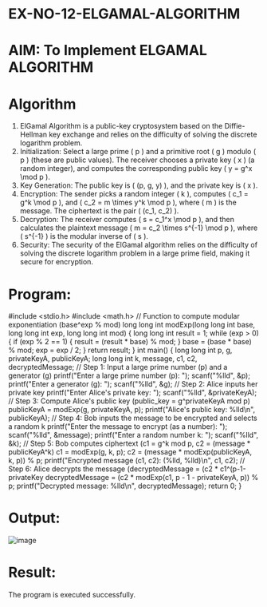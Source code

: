 # EX-NO-12-ELGAMAL-ALGORITHM
# AIM: To Implement ELGAMAL ALGORITHM
# Algorithm
1. ElGamal Algorithm is a public-key cryptosystem based on the Diffie-Hellman key exchange and
relies on the difficulty of solving the discrete logarithm problem.
2. Initialization:
Select a large prime ( p ) and a primitive root ( g ) modulo ( p ) (these are public values).
The receiver chooses a private key ( x ) (a random integer), and computes the
corresponding public key ( y = g^x \mod p ).
3. Key Generation:
The public key is ( (p, g, y) ), and the private key is ( x ).
4. Encryption:
The sender picks a random integer ( k ), computes ( c_1 = g^k \mod p ), and ( c_2 = m
\times y^k \mod p ), where ( m ) is the message.
The ciphertext is the pair ( (c_1, c_2) ).
5. Decryption:
The receiver computes ( s = c_1^x \mod p ), and then calculates the plaintext message ( m
= c_2 \times s^{-1} \mod p ), where ( s^{-1} ) is the modular inverse of ( s ).
6. Security: The security of the ElGamal algorithm relies on the difficulty of solving the discrete
logarithm problem in a large prime field, making it secure for encryption.

# Program:
#include <stdio.h>
#include <math.h>
// Function to compute modular exponentiation (base^exp % mod)
long long int modExp(long long int base, long long int exp, long long int mod) {
long long int result = 1;
while (exp > 0) {
if (exp % 2 == 1) {
result = (result * base) % mod;
}
base = (base * base) % mod;
exp = exp / 2;
}
return result;
}
int main() {
long long int p, g, privateKeyA, publicKeyA;
long long int k, message, c1, c2, decryptedMessage;
// Step 1: Input a large prime number (p) and a generator (g)
printf("Enter a large prime number (p): ");
scanf("%lld", &p);
printf("Enter a generator (g): ");
scanf("%lld", &g);
// Step 2: Alice inputs her private key
printf("Enter Alice's private key: ");
scanf("%lld", &privateKeyA);
// Step 3: Compute Alice's public key (public_key = g^privateKeyA mod p)
publicKeyA = modExp(g, privateKeyA, p);
printf("Alice's public key: %lld\n", publicKeyA);
// Step 4: Bob inputs the message to be encrypted and selects a random k
printf("Enter the message to encrypt (as a number): ");
scanf("%lld", &message);
printf("Enter a random number k: ");
scanf("%lld", &k);
// Step 5: Bob computes ciphertext (c1 = g^k mod p, c2 = (message * publicKeyA^k)
c1 = modExp(g, k, p);
c2 = (message * modExp(publicKeyA, k, p)) % p;
printf("Encrypted message (c1, c2): (%lld, %lld)\n", c1, c2);
// Step 6: Alice decrypts the message (decryptedMessage = (c2 * c1^(p-1-privateKey
decryptedMessage = (c2 * modExp(c1, p - 1 - privateKeyA, p)) % p;
printf("Decrypted message: %lld\n", decryptedMessage);
return 0;
}
# Output:
![image](https://github.com/user-attachments/assets/e122da51-e5df-4597-a9cf-e04f51c983be)

# Result:
The program is executed successfully.
